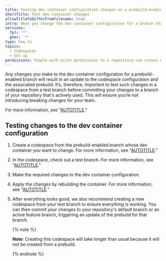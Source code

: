 ```yaml
---
title: Testing dev container configuration changes on a prebuild-enabled branch
shortTitle: Test dev container changes
allowTitleToDifferFromFilename: true
intro: When you change the dev container configuration for a branch that's enabled for prebuilds, you should test your changes in a codespace.
versions:
  fpt: '*'
  ghec: '*'
type: how_to
topics:
  - Codespaces
  - Set up
permissions: People with write permissions to a repository can create or edit the dev container configuration for a branch.
---
```


Any changes you make to the dev container configuration for a prebuild-enabled branch will result in an update to the codespace configuration and the associated prebuild. It’s, therefore, important to test such changes in a codespace from a test branch before committing your changes to a branch of your repository that's actively used. This will ensure you’re not introducing breaking changes for your team.

For more information, see "[AUTOTITLE](/codespaces/setting-up-your-project-for-codespaces/adding-a-dev-container-configuration/introduction-to-dev-containers)."

## Testing changes to the dev container configuration

1. Create a codespace from the prebuild-enabled branch whose dev container you want to change. For more information, see "[AUTOTITLE](/codespaces/developing-in-codespaces/creating-a-codespace-for-a-repository#creating-a-codespace-for-a-repository)."
2. In the codespace, check out a test branch. For more information, see "[AUTOTITLE](/codespaces/developing-in-codespaces/using-source-control-in-your-codespace#creating-or-switching-branches)."
3. Make the required changes to the dev container configuration.
4. Apply the changes by rebuilding the container. For more information, see "[AUTOTITLE](/codespaces/setting-up-your-project-for-codespaces/adding-a-dev-container-configuration/introduction-to-dev-containers#applying-configuration-changes-to-a-codespace)."
5. After everything looks good, we also recommend creating a new codespace from your test branch to ensure everything is working. You can then commit your changes to your repository's default branch or an active feature branch, triggering an update of the prebuild for that branch.

   {% note %}

   **Note**: Creating this codespace will take longer than usual because it will not be created from a prebuild.

   {% endnote %}
